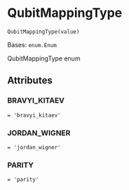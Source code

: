 # QubitMappingType

<span id="undefined" />

`QubitMappingType(value)`

Bases: `enum.Enum`

QubitMappingType enum

## Attributes

<span id="undefined" />

### BRAVYI\_KITAEV

`= 'bravyi_kitaev'`

<span id="undefined" />

### JORDAN\_WIGNER

`= 'jordan_wigner'`

<span id="undefined" />

### PARITY

`= 'parity'`
